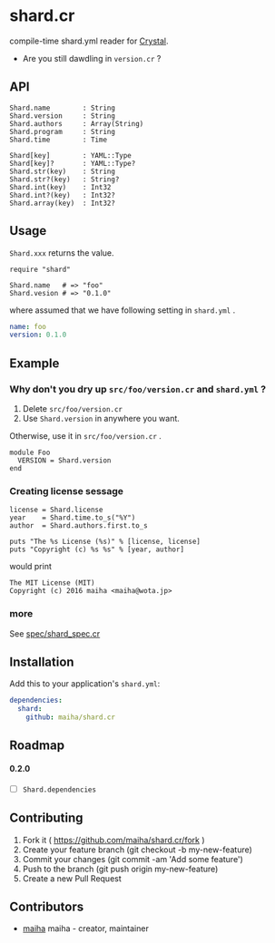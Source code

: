 # shard.cr

compile-time shard.yml reader for [Crystal](http://crystal-lang.org/).

- Are you still dawdling in `version.cr` ?

## API

```crystal
Shard.name        : String
Shard.version     : String
Shard.authors     : Array(String)
Shard.program     : String
Shard.time        : Time

Shard[key]        : YAML::Type
Shard[key]?       : YAML::Type?
Shard.str(key)    : String
Shard.str?(key)   : String?
Shard.int(key)    : Int32
Shard.int?(key)   : Int32?
Shard.array(key)  : Int32?
```

## Usage

`Shard.xxx` returns the value.

```crystal
require "shard"

Shard.name   # => "foo"
Shard.vesion # => "0.1.0"
```

where assumed that we have following setting in `shard.yml` .

```yml
name: foo
version: 0.1.0
```

## Example

### Why don't you dry up `src/foo/version.cr` and `shard.yml` ?

1. Delete `src/foo/version.cr` 
2. Use `Shard.version` in anywhere you want.

Otherwise, use it in `src/foo/version.cr` .

```crystal
module Foo
  VERSION = Shard.version
end
```

### Creating license sessage

```crystal
license = Shard.license
year    = Shard.time.to_s("%Y")
author  = Shard.authors.first.to_s

puts "The %s License (%s)" % [license, license]
puts "Copyright (c) %s %s" % [year, author]
```

would print

```
The MIT License (MIT)
Copyright (c) 2016 maiha <maiha@wota.jp>
```

### more

See [spec/shard_spec.cr](spec/shard_spec.cr)

## Installation

Add this to your application's `shard.yml`:

```yaml
dependencies:
  shard:
    github: maiha/shard.cr
```

## Roadmap

#### 0.2.0

- [ ] `Shard.dependencies`

## Contributing

1. Fork it ( https://github.com/maiha/shard.cr/fork )
2. Create your feature branch (git checkout -b my-new-feature)
3. Commit your changes (git commit -am 'Add some feature')
4. Push to the branch (git push origin my-new-feature)
5. Create a new Pull Request

## Contributors

- [maiha](https://github.com/maiha) maiha - creator, maintainer
